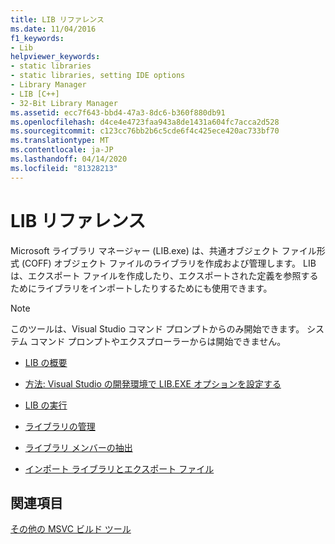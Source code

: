 ```yaml
---
title: LIB リファレンス
ms.date: 11/04/2016
f1_keywords:
- Lib
helpviewer_keywords:
- static libraries
- static libraries, setting IDE options
- Library Manager
- LIB [C++]
- 32-Bit Library Manager
ms.assetid: ecc7f643-bbd4-47a3-8dc6-b360f880db91
ms.openlocfilehash: d4ce4e4723faa943a8de1431a604fc7acca2d528
ms.sourcegitcommit: c123cc76bb2b6c5cde6f4c425ece420ac733bf70
ms.translationtype: MT
ms.contentlocale: ja-JP
ms.lasthandoff: 04/14/2020
ms.locfileid: "81328213"
---
```

# <a name="lib-reference"></a>LIB リファレンス

Microsoft ライブラリ マネージャー (LIB.exe) は、共通オブジェクト ファイル形式 (COFF) オブジェクト ファイルのライブラリを作成および管理します。 LIB は、エクスポート ファイルを作成したり、エクスポートされた定義を参照するためにライブラリをインポートしたりするためにも使用できます。

> [!NOTE]
> このツールは、Visual Studio コマンド プロンプトからのみ開始できます。 システム コマンド プロンプトやエクスプローラーからは開始できません。

- [LIB の概要](overview-of-lib.md)

- [方法: Visual Studio の開発環境で LIB.EXE オプションを設定する](how-to-set-lib-exe-options-in-the-visual-studio-development-environment.md)

- [LIB の実行](running-lib.md)

- [ライブラリの管理](managing-a-library.md)

- [ライブラリ メンバーの抽出](extracting-a-library-member.md)

- [インポート ライブラリとエクスポート ファイル](working-with-import-libraries-and-export-files.md)

## <a name="see-also"></a>関連項目

[その他の MSVC ビルド ツール](c-cpp-build-tools.md)
